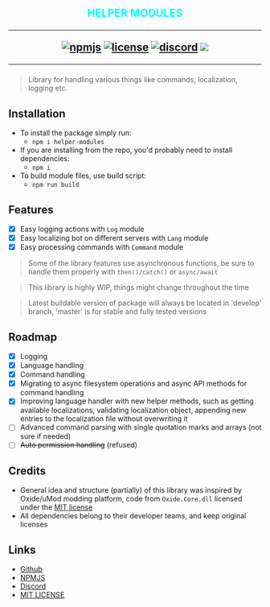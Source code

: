 [npmjs]: https://www.npmjs.com/package/helper-modules
[github]: https://github.com/2chevskii/helper-modules
[license]: https://www.tldrlegal.com/l/mit
[discord]: https://discord.gg/DBaqZNZ

## <div style="text-align:center; font-style:bold; color:aqua">HELPER MODULES <hr> [![npmjs](https://img.shields.io/npm/v/helper-modules)][npmjs] [![license](https://img.shields.io/github/license/2chevskii/discord-bot-helpers)][license] [![discord](https://discordapp.com/api/guilds/266961601784053781/embed.png)][discord] ![](https://img.shields.io/github/last-commit/2chevskii/discord-bot-helpers?style=flat) <hr> </div>

> Library for handling various things like commands, localization, logging etc.

## Installation

- To install the package simply run:<br>
  - `npm i helper-modules`<br>
- If you are installing from the repo, you'd probably need to install dependencies:<br>
  - `npm i`<br>
- To build module files, use build script:<br>
  - `npm run build`

## Features

- [x] Easy logging actions with `Log` module
- [x] Easy localizing bot on different servers with `Lang` module
- [x] Easy processing commands with `Command` module

> Some of the library features use asynchronous functions, be sure to handle them properly with `then()/catch()` or `async/await`

> This library is highly WIP, things might change throughout the time<br>

> Latest buildable version of package will always be located in 'develop' branch, 'master' is for stable and fully tested versions


## Roadmap

- [x] Logging
- [x] Language handling
- [x] Command handling
- [x] Migrating to async filesystem operations and async API methods for command handling
- [x] Improving language handler with new helper methods, such as getting available localizations, validating localization object, appending new entries to the localization file without overwriting it
- [ ] Advanced command parsing with single quotation marks and arrays (not sure if needed)
- [ ] ~~Auto permission handling~~ (refused) 

## Credits

* General idea and structure (partially) of this library was inspired by Oxide/uMod modding platform, code from `Oxide.Core.dll` licensed under the [MIT license][license]
* All dependencies belong to their developer teams, and keep original licenses

## Links

* [Github]
* [NPMJS]
* [Discord]
* [MIT LICENSE][license]